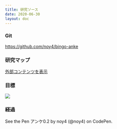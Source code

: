 ```yaml
---
title: 研究ソース
date: 2020-06-30
layout: doc
---
```


### Git

https://github.com/noy4/bingo-anke

### 研究マップ

[外部コンテンツを表示](https://www.mindmeister.com/maps/public_map_shell/1549130894/_?width=700&height=600&z=auto&t=CejqbEZ6L3)

### 目標

![](https://chankuwa.com/wp-content/uploads/2020/06/アンケ.gif)

### 経過

  See the Pen 
  アンケ0.2 by noy4 (@noy4)
  on CodePen.